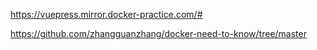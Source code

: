 https://vuepress.mirror.docker-practice.com/#


https://github.com/zhangguanzhang/docker-need-to-know/tree/master

